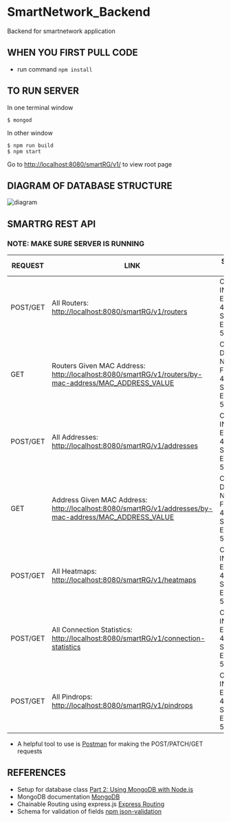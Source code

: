 # SmartNetwork_Backend
Backend for smartnetwork application

## WHEN YOU FIRST PULL CODE
* run command `npm install`

## TO RUN SERVER
In one terminal window
```
$ mongod
```
In other window
```
$ npm run build
$ npm start
```

Go to [http://localhost:8080/smartRG/v1/](http://localhost:8080/smartRG/v1) to view root page

## DIAGRAM OF DATABASE STRUCTURE
![diagram](https://github.com/stefanagloginic/SmartNetwork_Backend/blob/master/image/backend_diagram.png)

## SMARTRG REST API
### NOTE: MAKE SURE SERVER IS RUNNING
| REQUEST | LINK | STATUS CODE |
| ------ | ------ | ------ |
| POST/GET | All Routers: [http://localhost:8080/smartRG/v1/routers](http://localhost:8080/smartRG/v1/routers) | OK: 200 INVALID ENTRIES: 400 SERVER ERROR: 500 |
| GET | Routers Given MAC Address: [http://localhost:8080/smartRG/v1/routers/by-mac-address/MAC_ADDRESS_VALUE](http://localhost:8080/smartRG/v1/routers/by-mac-address/:mac_address) | OK: 200 DATA NOT FOUND: 404 SERVER ERROR: 500 |
| POST/GET | All Addresses: [http://localhost:8080/smartRG/v1/addresses](http://localhost:8080/smartRG/v1/addresses) | OK: 200 INVALID ENTRIES: 400 SERVER ERROR: 500 |
| GET | Address Given MAC Address: [http://localhost:8080/smartRG/v1/addresses/by-mac-address/MAC_ADDRESS_VALUE](http://localhost:8080/smartRG/v1/addresses/by-mac-address/:mac_address) | OK: 200 DATA NOT FOUND: 404 SERVER ERROR: 500 |
| POST/GET | All Heatmaps: [http://localhost:8080/smartRG/v1/heatmaps](http://localhost:8080/smartRG/v1/heatmaps) | OK: 200 INVALID ENTRIES: 400 SERVER ERROR: 500 |
| POST/GET | All Connection Statistics: [http://localhost:8080/smartRG/v1/connection-statistics](http://localhost:8080/smartRG/v1/connection-statistics) | OK: 200 INVALID ENTRIES: 400 SERVER ERROR: 500 |
| POST/GET | All Pindrops: [http://localhost:8080/smartRG/v1/pindrops](http://localhost:8080/smartRG/v1/pindrops) | OK: 200 INVALID ENTRIES: 400 SERVER ERROR: 500 |
* A helpful tool to use is [Postman](https://www.getpostman.com/) for making the POST/PATCH/GET requests

## REFERENCES 
* Setup for database class [Part 2: Using MongoDB with Node.js](https://www.mongodb.com/blog/post/the-modern-application-stack-part-2-using-mongodb-with-nodejs)
* MongoDB documentation [MongoDB](http://mongodb.github.io/node-mongodb-native/2.2/api/)
* Chainable Routing using express.js [Express Routing](https://expressjs.com/en/guide/routing.html)
* Schema for validation of fields [npm json-validation](https://npm.runkit.com/json-validation)
